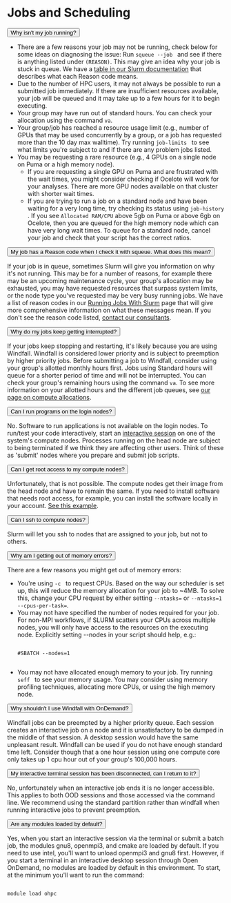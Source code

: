 # Jobs and Scheduling

<link rel="stylesheet" href="../../../assets/stylesheets/animated_dropdown.css">
<link rel="stylesheet" href="../../../assets/stylesheets/spacing.css">

<html>
    
<button class="collapsible">Why isn't my job running?</button>
<div class="content">
  <p>
      <ul>
      <li>There are a few reasons your job may not be running, check below for some ideas on diagnosing the issue:
      Run <code>squeue --job <jobid></code> and see if there is anything listed under <code>(REASON)</code>. This may give an idea why your job is stuck in queue. We have a <a href="../../../running_jobs/slurm_jobs/slurm_documentation/#slurm-reason-codes">table in our Slurm documentation</a> that describes what each Reason code means. </li>
      <li>Due to the number of HPC users, it may not always be possible to run a submitted job immediately. If there are insufficient resources available, your job will be queued and it may take up to a few hours for it to begin executing.</li>
      <li>Your group may have run out of standard hours. You can check your allocation using the command <code>va</code>.</li>
      <li>Your group/job has reached a resource usage limit (e.g., number of GPUs that may be used concurrently by a group, or a job has requested more than the 10 day max walltime). Try running <code>job-limits <group_name></code> to see what limits you're subject to and if there are any problem jobs listed.</li>
      <li>You may be requesting a rare resource (e.g., 4 GPUs on a single node on Puma or a high memory node).
      <ul>
          <li>If you are requesting a single GPU on Puma and are frustrated with the wait times, you might consider checking if Ocelote will work for your analyses. There are more GPU nodes available on that cluster with shorter wait times.</li>
          <li>If you are trying to run a job on a standard node and have been waiting for a very long time, try checking its status using <code>job-history <jobid></code>. If you see <code>Allocated RAM/CPU</code> above 5gb on Puma or above 6gb on Ocelote, then you are queued for the high memory node which can have very long wait times. To queue for a standard node, cancel your job and check that your script has the correct ratios.</li>
      </ul></li>
      </ul>
  </p>
</div>

<button class="collapsible">My job has a Reason code when I check it with squeue. What does this mean?</button>
<div class="content">
  <p>If your job is in queue, sometimes Slurm will give you information on why it's not running. This may be for a number of reasons, for example there may be an upcoming maintenance cycle, your group's allocation may be exhausted, you may have requested resources that surpass system limits, or the node type you've requested may be very busy running jobs. We have a list of reason codes in our <a href="../../../running_jobs/slurm_jobs/slurm_documentation/#slurm-reason-codes">Running Jobs With Slurm</a> page that will give more comprehensive information on what these messages mean. If you don't see the reason code listed, <a href="../../../support_and_training/consulting_services/">contact our consultants</a>.
  </p>
</div>
    
<button class="collapsible">Why do my jobs keep getting interrupted?</button>
<div class="content">
  <p>If your jobs keep stopping and restarting, it's likely because you are using Windfall. Windfall is considered lower priority and is subject to preemption by higher priority jobs. Before submitting a job to Windfall, consider using your group's allotted monthly hours first. Jobs using Standard hours will queue for a shorter period of time and will not be interrupted. You can check your group's remaining hours using the command <code>va</code>. To see more information on your allotted hours and the different job queues, see <a href="../../../running_jobs/allocations/">our page on compute allocations</a>. 
  </p>
</div>
    
<button class="collapsible">Can I run programs on the login nodes?</button>
<div class="content">
  <p>No. Software to run applications is not available on the login nodes. To run/test your code interactively, start an <a href="../../../running_jobs/slurm_jobs/interactive_jobs/">interactive session</a> on one of the system's compute nodes. Processes running on the head node are subject to being terminated if we think they are affecting other users. Think of these as 'submit' nodes where you prepare and submit job scripts. 
  </p>
</div>

<button class="collapsible">Can I get root access to my compute nodes?</button>
<div class="content">
  <p> Unfortunately, that is not possible. The compute nodes get their image from the head node and have to remain the same. If you need to install software that needs root access, for example, you can install the software locally in your account. <a href="../../../software/user_installations/">See this example</a>. 
  </p>
</div>

<button class="collapsible">Can I ssh to compute nodes?</button>
<div class="content">
  <p>Slurm will let you ssh to nodes that are assigned to your job, but not to others. 
  </p>
</div>

<button class="collapsible">Why am I getting out of memory errors?</button>
<div class="content">
  <p>
      There are a few reasons you might get out of memory errors:
      <ul>
          <li>You're using <code>-c <N></code> to request CPUs. Based on the way our scheduler is set up, this will reduce the memory allocation for your job to ~4MB. To solve this, change your CPU request by either setting <code>--ntasks=<N></code> or <code>--ntasks=1 --cpus-per-task=<N></code>.</li>
          <li>You may not have specified the number of nodes required for your job. For non-MPI workflows, if SLURM scatters your CPUs across multiple nodes, you will only have access to the resources on the executing node. Explicitly setting --nodes in your script should help, e.g.: 
          <pre><code class="language-bash">
#SBATCH --nodes=1
          </code></pre>
          </li>
          <li>You may not have allocated enough memory to your job. Try running <code>seff <jobid></code> to see your memory usage. You may consider using memory profiling techniques, allocating more CPUs, or using the high memory node.</li>
      </ul>
  </p>
</div>

<button class="collapsible">Why shouldn't I use Windfall with OnDemand?</button>
<div class="content">
  <p>
      Windfall jobs can be preempted by a higher priority queue. Each session creates an interactive job on a node and it is unsatisfactory to be dumped in the middle of that session. A desktop session would have the same unpleasant result.  Windfall can be used if you do not have enough standard time left. Consider though that a one hour session using one compute core only takes up 1 cpu hour out of your group's 100,000 hours. 
  </p>
</div>

<button class="collapsible">My interactive terminal session has been disconnected, can I return to it?</button>
<div class="content">
  <p>
      No, unfortunately when an interactive job ends it is no longer accessible. This applies to both OOD sessions and those accessed via the command line. We recommend using the standard partition rather than windfall when running interactive jobs to prevent preemption. 
  </p>
</div>

<button class="collapsible">Are any modules loaded by default?</button>
<div class="content">
  <p>
      Yes, when you start an interactive session via the terminal or submit a batch job, the modules gnu8, openmpi3, and cmake are loaded by default. If you need to use intel, you'll want to unload openmpi3 and gnu8 first.
      However, if you start a terminal in an interactive desktop session through Open OnDemand, no modules are loaded by default in this environment. To start, at the minimum you'll want to run the command:
      <pre><code class="language-bash">
module load ohpc
      </code></pre>
  </p>
</div>
    
    
<div class="vertical-space"></div>
<script src="../../../assets/javascripts/animated_dropdown.js"></script>
</html>